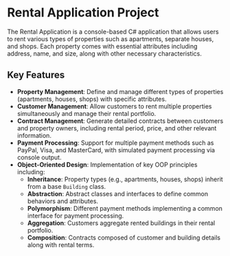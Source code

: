 # Rental Application Project

The Rental Application is a console-based C# application that allows users to rent various types of properties such as apartments, separate houses, and shops. Each property comes with essential attributes including address, name, and size, along with other necessary characteristics.

## Key Features

- **Property Management**: Define and manage different types of properties (apartments, houses, shops) with specific attributes.
- **Customer Management**: Allow customers to rent multiple properties simultaneously and manage their rental portfolio.
- **Contract Management**: Generate detailed contracts between customers and property owners, including rental period, price, and other relevant information.
- **Payment Processing**: Support for multiple payment methods such as PayPal, Visa, and MasterCard, with simulated payment processing via console output.
- **Object-Oriented Design**: Implementation of key OOP principles including:
  - **Inheritance**: Property types (e.g., apartments, houses, shops) inherit from a base `Building` class.
  - **Abstraction**: Abstract classes and interfaces to define common behaviors and attributes.
  - **Polymorphism**: Different payment methods implementing a common interface for payment processing.
  - **Aggregation**: Customers aggregate rented buildings in their rental portfolio.
  - **Composition**: Contracts composed of customer and building details along with rental terms.
